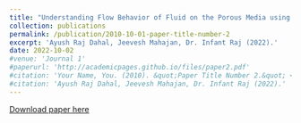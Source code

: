 ```yaml
---
title: "Understanding Flow Behavior of Fluid on the Porous Media using AI"
collection: publications
permalink: /publication/2010-10-01-paper-title-number-2
excerpt: 'Ayush Raj Dahal, Jeevesh Mahajan, Dr. Infant Raj (2022).'
date: 2022-10-02
#venue: 'Journal 1'
#paperurl: 'http://academicpages.github.io/files/paper2.pdf'
#citation: 'Your Name, You. (2010). &quot;Paper Title Number 2.&quot; <i>Journal 1</i>. 1(2).'
#citation: 'Ayush Raj Dahal, Jeevesh Mahajan, Dr. Infant Raj (2022).'
---
```


[Download paper here]()